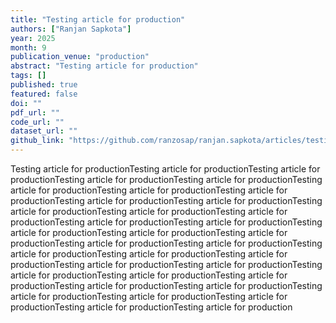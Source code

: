 ```yaml
---
title: "Testing article for production"
authors: ["Ranjan Sapkota"]
year: 2025
month: 9
publication_venue: "production"
abstract: "Testing article for production"
tags: []
published: true
featured: false
doi: ""
pdf_url: ""
code_url: ""
dataset_url: ""
github_link: "https://github.com/ranzosap/ranjan.sapkota/articles/testing-article-for-production"
---
```


Testing article for productionTesting article for productionTesting article for productionTesting article for productionTesting article for productionTesting article for productionTesting article for productionTesting article for productionTesting article for productionTesting article for productionTesting article for productionTesting article for productionTesting article for productionTesting article for productionTesting article for productionTesting article for productionTesting article for productionTesting article for productionTesting article for productionTesting article for productionTesting article for productionTesting article for productionTesting article for productionTesting article for productionTesting article for productionTesting article for productionTesting article for productionTesting article for productionTesting article for productionTesting article for productionTesting article for productionTesting article for productionTesting article for productionTesting article for productionTesting article for production
